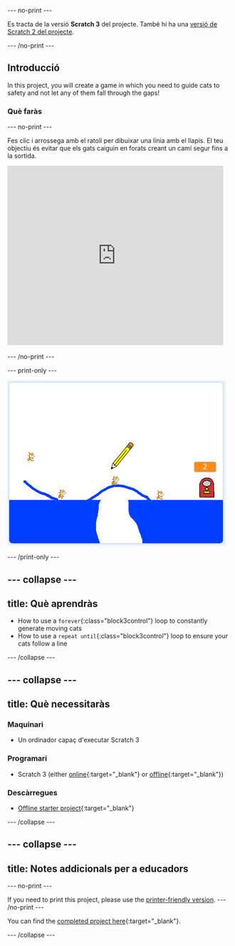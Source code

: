 \--- no-print \---

Es tracta de la versió **Scratch 3** del projecte. També hi ha una [versió de Scratch 2 del projecte](https://projects.raspberrypi.org/en/projects/cats-scratch2).

\--- /no-print \---

## Introducció

In this project, you will create a game in which you need to guide cats to safety and not let any of them fall through the gaps!

### Què faràs

\--- no-print \---

Fes clic i arrossega amb el ratolí per dibuixar una línia amb el llapis. El teu objectiu és evitar que els gats caiguin en forats creant un camí segur fins a la sortida.

<div class="scratch-preview">
  <iframe allowtransparency="true" width="485" height="402" src="https://scratch.mit.edu/projects/embed/253667883/?autostart=false" frameborder="0" scrolling="no"></iframe>
</div>

\--- /no-print \---

\--- print-only \---

![Gats acabats](images/cats-finished.png)

\--- /print-only \---

## \--- collapse \---

## title: Què aprendràs

+ How to use a `forever`{:class="block3control"} loop to constantly generate moving cats
+ How to use a `repeat until`{:class="block3control"} loop to ensure your cats follow a line

\--- /collapse \---

## \--- collapse \---

## title: Què necessitaràs

### Maquinari

+ Un ordinador capaç d'executar Scratch 3

### Programari

+ Scratch 3 (either [online](http://rpf.io/scratchon){:target="_blank"} or [offline](http://rpf.io/scratchoff){:target="_blank"})

### Descàrregues

+ [Offline starter project](http://rpf.io/p/en/cats-go){:target="_blank"}

\--- /collapse \---

## \--- collapse \---

## title: Notes addicionals per a educadors

\--- no-print \---

If you need to print this project, please use the [printer-friendly version](https://projects.raspberrypi.org/en/projects/cats/print). \--- /no-print \---

You can find the [completed project here](http://rpf.io/p/en/cats-get){:target="_blank"}.

\--- /collapse \---
